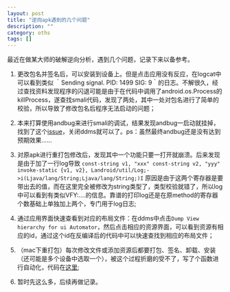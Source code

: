 ```yaml
---
layout: post 
title: "逆向apk遇到的几个问题"
description: ""
category: oths
tags: []
---
```


最近在做某大师的破解逆向分析，遇到几个问题，记录下来以备参考。

1. 更改包名并签名后，可以安装到设备上。但是点击应用没有反应，在logcat中可以看到类似 ｀Sending signal. PID: 1499 SIG: 9｀的日志。不解很久，经过查找资料发现程序的闪退可能是由于在代码中调用了android.os.Process的killProcess，遂查找smali代码，发现了两处，其中一处对包名进行了简单的校验，所以导致了修改包名后程序无法启动的问题；

2. 本来打算使用andbug来进行smali的调试，结果发现andbug一启动就挂掉，找到了这个[issue](https://github.com/swdunlop/AndBug/issues/2)，关闭ddms就可以了。ps：虽然最终andbug还是没有达到预期效果……

3. 对原apk进行重打包修改后，发现其中一个功能只要一打开就崩溃。后来发现是由于加了一行log导致
`
const-string v1, "xxx"
const-string v2, "yyy"
invoke-static {v1, v2}, Landroid/util/Log;->i(Ljava/lang/String;Ljava/lang/String;)I
`
原因是由于这两个寄存器是要带出去的值，而在这里完全被修改为string类型了，类型校验就错了，所以log中可以看到有类似VFY:....的信息。靠谱的打印log还是在原method的寄存器个数基础上单独加上两个，专门用于log日志;
4. 通过应用界面快速查看到对应的布局文件：在ddms中点击`Dump View hierarchy for ui Automator`，然后点击相应的资源界面，可以看到资源有相应的id，通过这个id在反编译后的代码中可以快速查找到相应的布局文件；

5. （mac下重打包）每次修改文件或添加资源后都要打包、签名、卸载、安装（还可能是多个设备中选取一个），被这个过程折磨的受不了，写了个函数进行自动化，代码在[这里](https://gist.github.com/55550755dd745e117e2e);

6. 暂时先这么多，后续再做记录。
